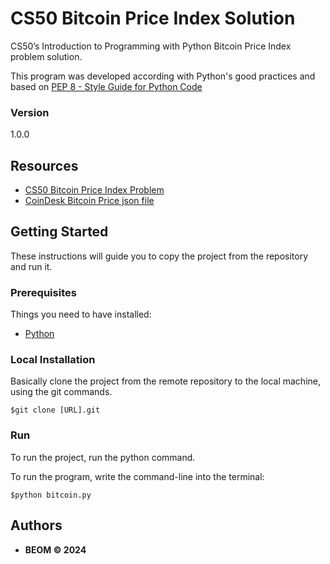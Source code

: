# CS50 Bitcoin Price Index Solution
CS50’s Introduction to Programming with Python Bitcoin Price Index problem solution.

This program was developed according with Python's good practices and based on [PEP 8 - Style Guide for Python Code](https://peps.python.org/pep-0008/)

### Version
1.0.0


## Resources
* [CS50 Bitcoin Price Index Problem](https://cs50.harvard.edu/python/2022/psets/4/bitcoin/)
* [CoinDesk Bitcoin Price json file](https://api.coindesk.com/v1/bpi/currentprice.json)


## Getting Started

These instructions will guide you to copy the project from the repository and run it.

### Prerequisites

Things you need to have installed:
* [Python](https://docs.python.org/3/using/unix.html#getting-and-installing-the-latest-version-of-python)

### Local Installation

Basically clone the project from the remote repository to the local machine, using the git commands.

```
$git clone [URL].git
```

### Run
To run the project, run the python command.

To run the program, write the command-line into the terminal:
```
$python bitcoin.py
```

## Authors

* **BEOM &copy; 2024**
